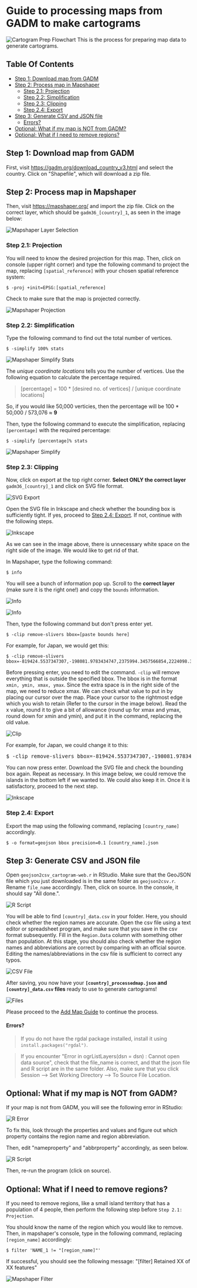 # Guide to processing maps from GADM to make cartograms
![Cartogram Prep Flowchart](Images/flowchart.png?raw=true "Cartogram Preparation Flowchart")
This is the process for preparing map data to generate cartograms.

## Table Of Contents
- [Step 1: Download map from GADM](#step-1-download-map-from-gadm)
- [Step 2: Process map in Mapshaper](#step-2-process-map-in-mapshaper)
  * [Step 2.1: Projection](#step-21-projection)
  * [Step 2.2: Simplification](#step-22-simplification)
  * [Step 2.3: Clipping](#step-23-clipping)
  * [Step 2.4: Export](#step-24-export)
- [Step 3: Generate CSV and JSON file](#step-3-generate-csv-and-json-file)
    + [Errors?](#errors)
- [Optional: What if my map is NOT from GADM?](#optional-what-if-my-map-is-not-from-gadm)
- [Optional: What if I need to remove regions?](#optional-what-if-i-need-to-remove-regions)

## Step 1: Download map from GADM
First, visit https://gadm.org/download_country_v3.html and select the country. Click on "Shapefile", which will download a zip file.

## Step 2: Process map in Mapshaper
Then, visit https://mapshaper.org/ and import the zip file.
Click on the correct layer, which should be `gadm36_[country]_1`, as seen in the image below:

![Mapshaper Layer Selection](Images/jpn1.png?raw=true "Mapshaper Layer selection")

### Step 2.1: Projection
You will need to know the desired projection for this map. Then, click on console (upper right corner) and type the following command to project the map, replacing `[spatial_reference]` with your chosen spatial reference system:
```
$ -proj +init=EPSG:[spatial_reference]
```
Check to make sure that the map is projected correctly.

![Mapshaper Projection](Images/jpn2.png?raw=true "Mapshaper Projection")

### Step 2.2: Simplification
Type the following command to find out the total number of vertices.
```
$ -simplify 100% stats
```

![Mapshaper Simplify Stats](Images/jpn3.png?raw=true "Mapshaper Simplify Stats")

The *unique coordinate locations* tells you the number of vertices. Use the following equation to calculate the percentage required.
> [percentage] = 100 * [desired no. of vertices] / [unique coordinate locations]

So, if you would like 50,000 verticies, then the percentage will be 100 * 50,000 / 573,076 ≈ **9**

Then, type the following command to execute the simplification, replacing `[percentage]` with the required percentage:
```
$ -simplify [percentage]% stats
```

![Mapshaper Simplify](Images/jpn4.png?raw=true "Mapshaper Simplify")

### Step 2.3: Clipping
Now, click on export at the top right corner. **Select ONLY the correct layer** `gadm36_[country]_1` and click on SVG file format.

![SVG Export](Images/jpn5.png?raw=true "SVG Export")

Open the SVG file in Inkscape and check whether the bounding box is sufficiently tight. If yes, proceed to [Step 2.4: Export](#step-24-export). If not, continue with the following steps.

![Inkscape](Images/jpn6.png?raw=true "Inkscape")

As we can see in the image above, there is unnecessary white space on the right side of the image. We would like to get rid of that.

In Mapshaper, type the following command:
```
$ info
```
You will see a bunch of information pop up. Scroll to the **correct layer** (make sure it is the right one!) and copy the `bounds` information.

![Info](Images/jpn7.png?raw=true "Info")

![Info](Images/jpn8.png?raw=true "Info")

Then, type the following command but don't press enter yet.
```
$ -clip remove-slivers bbox=[paste bounds here]
```
For example, for Japan, we would get this:
```
$ -clip remove-slivers bbox=-819424.5537347307,-198081.9783434747,2375994.3457566854,2224098.3370094863
```
Before pressing enter, you need to edit the command. `-clip` will remove everything that is outside the specified bbox. The bbox is in the format `xmin, ymin, xmax, ymax`. Since the extra space is in the right side of the map, we need to reduce xmax. We can check what value to put in by placing our cursor over the map. Place your cursor to the rightmost edge which you wish to retain (Refer to the cursor in the image below). Read the x value, round it to give a bit of allowance (round up for xmax and ymax, round down for xmin and ymin), and put it in the command, replacing the old value.

![Clip](Images/jpn9.png?raw=true "Clip")

For example, for Japan, we could change it to this:
<pre>
$ -clip remove-slivers bbox=-819424.5537347307,-198081.9783434747,<b>1210000</b>,2224098.3370094863
</pre>

You can now press enter. Download the SVG file and check the bounding box again. Repeat as necessary. In this image below, we could remove the islands in the bottom left if we wanted to. We could also keep it in. Once it is satisfactory, proceed to the next step.

![Inkscape](Images/jpn10.png?raw=true "Inkscape")

### Step 2.4: Export
Export the map using the following command, replacing `[country_name]` accordingly.
```
$ -o format=geojson bbox precision=0.1 [country_name].json
```
## Step 3: Generate CSV and JSON file
Open `geojson2csv_cartogram-web.r` in RStudio. Make sure that the GeoJSON file which you just downloaded is in the same folder as `geojson2csv.r`. Rename `file_name` accordingly. Then, click on source. In the console, it should say "All done.".

![R Script](Images/r1.png?raw=true "R Script")

You will be able to find `[country]_data.csv` in your folder. Here, you should check whether the region names are accurate. Open the csv file using a text editor or spreadsheet program, and make sure that you save in the csv format subsequently. Fill in the `Region.Data` column with something other than population. At this stage, you should also check whether the region names and abbreviations are correct by comparing with an official source. Editing the names/abbreviations in the csv file is sufficient to correct any typos.

![CSV File](Images/r3.png?raw=true "CSV File")

After saving, you now have your **`[country]_processedmap.json` and `[country]_data.csv` files** ready to use to generate cartograms!

![Files](Images/r2.png?raw=true "Files")

Please proceed to the [Add Map Guide](https://github.com/jansky/cartogram-web/blob/master/doc/addmap/addmap.md) to continue the process.

#### Errors?
> If you do not have the rgdal package installed, install it using `install.packages("rgdal")`.

> If you encounter "Error in ogrListLayers(dsn = dsn) : Cannot open data source", check that the file_name is correct, and that the json file and R script are in the same folder. Also, make sure that you click Session --> Set Working Directory --> To Source File Location.

## Optional: What if my map is NOT from GADM?
If your map is not from GADM, you will see the following error in RStudio:

![R Error](Images/r4.png?raw=true "R Error")

To fix this, look through the properties and values and figure out which property contains the region name and region abbreviation.

Then, edit "nameproperty" and "abbrproperty" accordingly, as seen below.

![R Script](Images/r5.png?raw=true "R Script")

Then, re-run the program (click on source).

## Optional: What if I need to remove regions?
If you need to remove regions, like a small island territory that has a population of 4 people, then perform the following step before `Step 2.1: Projection`.

You should know the name of the region which you would like to remove. Then, in mapshaper's console, type in the following command, replacing `[region_name]` accordingly:
```
$ filter 'NAME_1 != "[region_name]"'
```

If successful, you should see the following message: "[filter] Retained XX of XX features"

![Mapshaper Filter](Images/15.png?raw=true "Mapshaper Filter")
